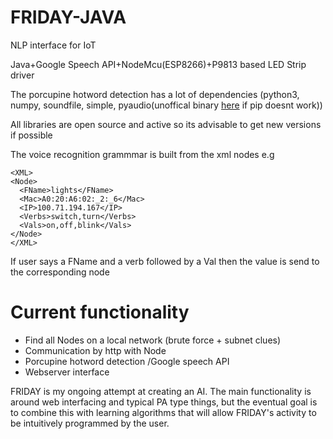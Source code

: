 # FRIDAY-JAVA
NLP interface for IoT

Java+Google Speech API+NodeMcu(ESP8266)+P9813 based LED Strip driver

The porcupine hotword detection has a lot of dependencies (python3, numpy, soundfile, simple, pyaudio(unoffical binary [here]( https://www.lfd.uci.edu/~gohlke/pythonlibs/#pyaudio) if pip doesnt work))



All libraries are open source and active so its advisable to get new versions if possible

The voice recognition grammmar is built from the xml nodes
e.g
```
<XML>
<Node>
  <FName>lights</FName>
  <Mac>A0:20:A6:02:_2:_6</Mac>
  <IP>100.71.194.167</IP>
  <Verbs>switch,turn</Verbs>
  <Vals>on,off,blink</Vals>
</Node>
</XML>
```
If user says a FName and a verb followed by a Val then the value is send to the corresponding node

# Current functionality
- Find all Nodes on a local network (brute force + subnet clues)
- Communication by http with Node
- Porcupine hotword detection /Google speech API
- Webserver interface


FRIDAY is my ongoing attempt at creating an AI. The main functionality is around web interfacing and typical PA type things, but the eventual goal is to combine this with learning algorithms that will allow FRIDAY's activity to be intuitively programmed by the user.
